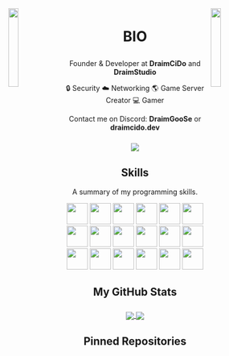 

<img align='left' src='https://raw.githubusercontent.com/sammwyy/sammwyy/master/sprites/LinkFront_Beat.gif' width='20%'>  
<img align='right' src='https://raw.githubusercontent.com/sammwyy/sammwyy/master/sprites/zelda.gif' width='20%'>  

# <p align="center">BIO</p>
<p align="center">Founder & Developer at <b>DraimCiDo</b> and <b>DraimStudio</b></p>

<p align="center">🔒 Security   ☁️ Networking
🌎 Game Server Creator 💻 Gamer</p>

<p align="center">Contact me on Discord: <b>DraimGooSe</b> or <b>draimcido.dev</b></p>
<h3 align="center">
  <a href="https://discord.gg/draimcido/" alt="Дискорд">
      <img src="https://img.shields.io/discord/422951477535834123?color=green&style=for-the-badge"/>
  </a>
</h3>

<!-- <h2 align="center">My Plugins</h2>
<p align="center">Take a look at my most outstanding plugins.</p>


| <a href="" target="_blank">**DraimMenu**</a> | <a href="" target="_blank">**DraimCreative**</a> | <a href="" target="_blank">**DraimMarry**</a> | <a href="" target="_blank">**DraimCraft**</a> | <a href="" target="_blank">**DraimFood**</a> |
| :---: | :---: | :---: | :---: | :---: | 
<img align='center' src='' width="100px"  height='100px'> | <img align='center' width="100px" src='' height='100px'>  | <img align='center' src='' width="100px" height='100px'> | <img align='center' src='' width="100px" height='100px'> | <img align='center' src='' width="100px" height='100px'> |
| <a href="https://github.com/DraimCiDo/DraimMenu" target="_blank">`Source`</a> <a href="https://github.com/DraimCiDo/DraimMenu" target="_blank">`Wiki`</a> | <a href="https://github.com/DraimCiDo/DraimCreative" target="_blank">`Source`</a> <a href="https://github.com/DraimCiDo/DraimCreative" target="_blank">`Wiki`</a> | <a href="https://github.com/DraimCiDo/DraimMarry" target="_blank">`Source`</a> <a href="https://github.com/DraimCiDo/DraimMarry" target="_blank">`Wiki`</a> | <a href="https://github.com/DraimCiDo/DraimCraft" target="_blank">`Source`</a> <a href="https://github.com/DraimCiDo/DraimCraft" target="_blank">`Wiki`</a> | <a href="https://github.com/DraimCiDo/DraimFood" target="_blank">`Source`</a> <a href="https://github.com/DraimCiDo/DraimFood" target="_blank">`Wiki`</a> |
 -->
<h2 align="center">Skills</h2>
<p align="center">A summary of my programming skills.</p>

<p align="center">
  <img src='https://raw.githubusercontent.com/sammwyy/sammwyy/master/skills/apache.png' height='42px'/>
  <img src='https://raw.githubusercontent.com/sammwyy/sammwyy/master/skills/cloudflare.png' height='42px'/>
  <img src='https://raw.githubusercontent.com/sammwyy/sammwyy/master/skills/css.png' height='42px'/>
  <img src='https://raw.githubusercontent.com/sammwyy/sammwyy/master/skills/debian.webp' height='42px'/>
  <img src='https://raw.githubusercontent.com/sammwyy/sammwyy/master/skills/html.png' height='42px'>
  <img src='https://raw.githubusercontent.com/sammwyy/sammwyy/master/skills/java.png' height='42px'>
  <img src='https://raw.githubusercontent.com/sammwyy/sammwyy/master/skills/javascript.jpg' height='42px'>
  <img src='https://raw.githubusercontent.com/sammwyy/sammwyy/master/skills/mariadb.png' height='42px'>
  <img src='https://raw.githubusercontent.com/sammwyy/sammwyy/master/skills/mysql.png' height='42px'>
  <img src='https://raw.githubusercontent.com/sammwyy/sammwyy/master/skills/nextjs.png' height='42px'/>
  <img src='https://raw.githubusercontent.com/sammwyy/sammwyy/master/skills/Nginx.png' height='42px'/>
  <img src='https://raw.githubusercontent.com/sammwyy/sammwyy/master/skills/nodejs.png' height='42px'>
  <img src='https://raw.githubusercontent.com/sammwyy/sammwyy/master/skills/php.png' height='42px'>
  <img src='https://raw.githubusercontent.com/sammwyy/sammwyy/master/skills/python.png' height='42px'>
  <img src='https://raw.githubusercontent.com/sammwyy/sammwyy/master/skills/react.png' height='42px'>
  <img src='https://raw.githubusercontent.com/sammwyy/sammwyy/master/skills/sql.png' height='42px'>
  <img src='https://raw.githubusercontent.com/sammwyy/sammwyy/master/skills/typescript.png' height='42px'>
  <img src='https://raw.githubusercontent.com/sammwyy/sammwyy/master/skills/unity.png' height='42px'>
</p>

<h2 align="center">My GitHub Stats</h2>
<h3 align="center">
  <a href="https://github.com/DraimCiDo">
    <img align="center" src="https://github-readme-stats.vercel.app/api?username=DraimCIDo&count_private=true&theme=github_dark&locale=ru&&hide_border=true&disable_animations=truee">
  </a>
  <a href="https://github.com/DraimCiDo">
    <img align="center" src="https://github-readme-stats.vercel.app/api/top-langs/?username=DraimCiDo&count_private=true&locale=ru&theme=github_dark&hide_border=true&layout=compact">
  </a>
</h3>

<h2 align="center">Pinned Repositories</h2>

